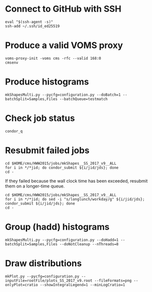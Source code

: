 # Connect to GitHub with SSH

    eval "$(ssh-agent -s)"
    ssh-add ~/.ssh/id_ed25519

# Produce a valid VOMS proxy

    voms-proxy-init -voms cms -rfc --valid 168:0
    cmsenv

# Produce histograms

    mkShapesMulti.py --pycfg=configuration.py --doBatch=1 --batchSplit=Samples,Files --batchQueue=testmatch

# Check job status

    condor_q

# Resubmit failed jobs

    cd $HOME/cms/HWW2015/jobs/mkShapes__SS_2017_v9__ALL
    for i in */*jid; do condor_submit ${i/jid/jds}; done
    cd -

If they failed because the wall clock time has been exceeded, resubmit them on a longer-time queue.

    cd $HOME/cms/HWW2015/jobs/mkShapes__SS_2017_v9__ALL
    for i in */*jid; do sed -i "s/longlunch/workday/g" ${i/jid/jds}; condor_submit ${i/jid/jds}; done
    cd -

# Group (hadd) histograms

    mkShapesMulti.py --pycfg=configuration.py --doHadd=1 --batchSplit=Samples,Files --doNotCleanup --nThreads=8

# Draw distributions

    mkPlot.py --pycfg=configuration.py --inputFile=rootFile/plots_SS_2017_v9.root --fileFormats=png --onlyPlot=cratio --showIntegralLegend=1 --minLogCratio=1

